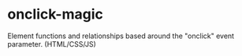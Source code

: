 # onclick-magic
Element functions and relationships based around the "onclick" event parameter. (HTML/CSS/JS)
